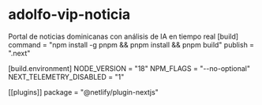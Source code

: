 # adolfo-vip-noticia
Portal de noticias dominicanas con análisis de IA en tiempo real
[build]
  command = "npm install -g pnpm && pnpm install && pnpm build"
  publish = ".next"

[build.environment]
  NODE_VERSION = "18"
  NPM_FLAGS = "--no-optional"
  NEXT_TELEMETRY_DISABLED = "1"

[[plugins]]
  package = "@netlify/plugin-nextjs"
